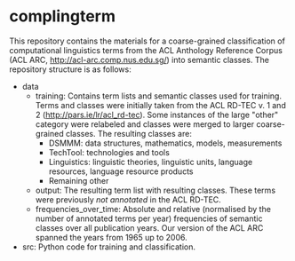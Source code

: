 # complingterm

This repository contains the materials for a coarse-grained classification of computational linguistics terms from the ACL Anthology Reference Corpus (ACL ARC, http://acl-arc.comp.nus.edu.sg/) into semantic classes. The repository structure is as follows:

* data
	* training: Contains term lists and semantic classes used for training. Terms and classes were initially taken from the ACL RD-TEC v. 1 and 2 (http://pars.ie/lr/acl_rd-tec). Some instances of the large "other" category were relabeled and classes were merged to larger coarse-grained classes. The resulting classes are:
		* DSMMM: data structures, mathematics, models, measurements
		* TechTool: technologies and tools
		* Linguistics: linguistic theories, linguistic units, language resources, language resource products
		* Remaining other
	* output: The resulting term list with resulting classes. These terms were previously *not annotated* in the ACL RD-TEC.
	* frequencies_over_time: Absolute and relative (normalised by the number of annotated terms per year) frequencies of semantic classes over all publication years. Our version of the ACL ARC spanned the years from 1965 up to 2006.
* src: Python code for training and classification.
